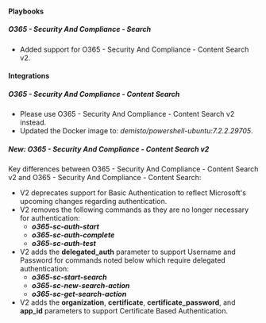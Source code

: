 
#### Playbooks
##### O365 - Security And Compliance - Search
- Added support for O365 - Security And Compliance - Content Search v2.

#### Integrations
##### O365 - Security And Compliance - Content Search
- Please use O365 - Security And Compliance - Content Search v2 instead.
- Updated the Docker image to: *demisto/powershell-ubuntu:7.2.2.29705*.

##### New: O365 - Security And Compliance - Content Search v2
Key differences between O365 - Security And Compliance - Content Search v2 and O365 - Security And Compliance - Content Search:
- V2 deprecates support for Basic Authentication to reflect Microsoft's upcoming changes regarding authentication.
- V2 removes the following commands as they are no longer necessary for authentication:
  - ***o365-sc-auth-start***
  - ***o365-sc-auth-complete***
  - ***o365-sc-auth-test***
- V2 adds the **delegated_auth** parameter to support Username and Password for commands noted below which require delegated authentication:
  - ***o365-sc-start-search***
  - ***o365-sc-new-search-action***
  - ***o365-sc-get-search-action***
- V2 adds the **organization**, **certificate**, **certificate_password**, and **app_id** parameters to support Certificate Based Authentication.